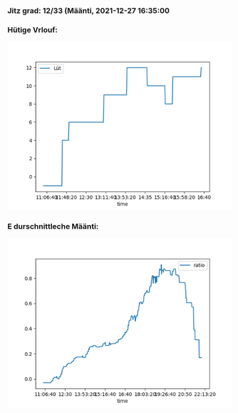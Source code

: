 ### Jitz grad: 12/33 (Määnti, 2021-12-27 16:35:00

### Hütige Vrlouf:
![Graph](Today.png)

### E durschnittleche Määnti:
![Graph](Määnti.png)